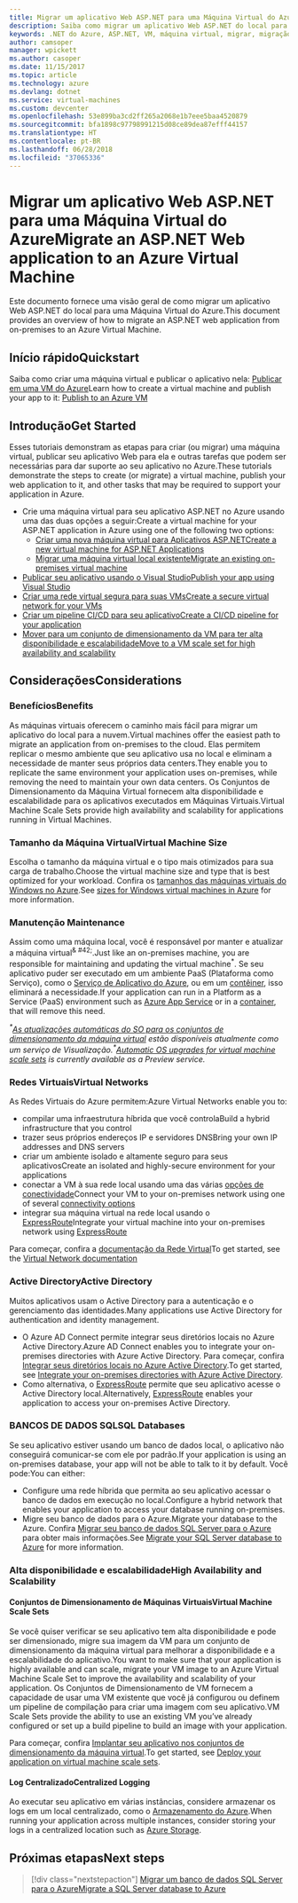 ```yaml
---
title: Migrar um aplicativo Web ASP.NET para uma Máquina Virtual do Azure
description: Saiba como migrar um aplicativo Web ASP.NET do local para uma Máquina Virtual do Azure.
keywords: .NET do Azure, ASP.NET, VM, máquina virtual, migrar, migração
author: camsoper
manager: wpickett
ms.author: casoper
ms.date: 11/15/2017
ms.topic: article
ms.technology: azure
ms.devlang: dotnet
ms.service: virtual-machines
ms.custom: devcenter
ms.openlocfilehash: 53e899ba3cd2ff265a2068e1b7eee5baa4520879
ms.sourcegitcommit: bfa1898c97798991215d08ce89dea87efff44157
ms.translationtype: HT
ms.contentlocale: pt-BR
ms.lasthandoff: 06/28/2018
ms.locfileid: "37065336"
---
```

# <a name="migrate-an-aspnet-web-application-to-an-azure-virtual-machine"></a><span data-ttu-id="85828-104">Migrar um aplicativo Web ASP.NET para uma Máquina Virtual do Azure</span><span class="sxs-lookup"><span data-stu-id="85828-104">Migrate an ASP.NET Web application to an Azure Virtual Machine</span></span>

<span data-ttu-id="85828-105">Este documento fornece uma visão geral de como migrar um aplicativo Web ASP.NET do local para uma Máquina Virtual do Azure.</span><span class="sxs-lookup"><span data-stu-id="85828-105">This document provides an overview of how to migrate an ASP.NET web application from on-premises to an Azure Virtual Machine.</span></span>

## <a name="quickstart"></a><span data-ttu-id="85828-106">Início rápido</span><span class="sxs-lookup"><span data-stu-id="85828-106">Quickstart</span></span>

<span data-ttu-id="85828-107">Saiba como criar uma máquina virtual e publicar o aplicativo nela: [Publicar em uma VM do Azure](https://tutorials.visualstudio.com/aspnet-vm/intro)</span><span class="sxs-lookup"><span data-stu-id="85828-107">Learn how to create a virtual machine and publish your app to it: [Publish to an Azure VM](https://tutorials.visualstudio.com/aspnet-vm/intro)</span></span>

## <a name="get-started"></a><span data-ttu-id="85828-108">Introdução</span><span class="sxs-lookup"><span data-stu-id="85828-108">Get Started</span></span>

<span data-ttu-id="85828-109">Esses tutoriais demonstram as etapas para criar (ou migrar) uma máquina virtual, publicar seu aplicativo Web para ela e outras tarefas que podem ser necessárias para dar suporte ao seu aplicativo no Azure.</span><span class="sxs-lookup"><span data-stu-id="85828-109">These tutorials demonstrate the steps to create (or migrate) a virtual machine, publish your web application to it, and other tasks that may be required to support your application in Azure.</span></span>

- <span data-ttu-id="85828-110">Crie uma máquina virtual para seu aplicativo ASP.NET no Azure usando uma das duas opções a seguir:</span><span class="sxs-lookup"><span data-stu-id="85828-110">Create a virtual machine for your ASP.NET application in Azure using one of the following two options:</span></span>
    - [<span data-ttu-id="85828-111">Criar uma nova máquina virtual para Aplicativos ASP.NET</span><span class="sxs-lookup"><span data-stu-id="85828-111">Create a new virtual machine for ASP.NET Applications</span></span>](https://go.microsoft.com/fwlink/?linkid=863237)
    - [<span data-ttu-id="85828-112">Migrar uma máquina virtual local existente</span><span class="sxs-lookup"><span data-stu-id="85828-112">Migrate an existing on-premises virtual machine</span></span>](https://docs.microsoft.com/azure/site-recovery/tutorial-migrate-on-premises-to-azure)
- [<span data-ttu-id="85828-113">Publicar seu aplicativo usando o Visual Studio</span><span class="sxs-lookup"><span data-stu-id="85828-113">Publish your app using Visual Studio</span></span>](https://go.microsoft.com/fwlink/?linkid=863240)
- [<span data-ttu-id="85828-114">Criar uma rede virtual segura para suas VMs</span><span class="sxs-lookup"><span data-stu-id="85828-114">Create a secure virtual network for your VMs</span></span>](https://docs.microsoft.com/azure/virtual-network/virtual-network-get-started-vnet-subnet)
- [<span data-ttu-id="85828-115">Criar um pipeline CI/CD para seu aplicativo</span><span class="sxs-lookup"><span data-stu-id="85828-115">Create a CI/CD pipeline for your application</span></span>](https://docs.microsoft.com/vsts/build-release/apps/cd/deploy-webdeploy-iis-deploygroups)
- [<span data-ttu-id="85828-116">Mover para um conjunto de dimensionamento da VM para ter alta disponibilidade e escalabilidade</span><span class="sxs-lookup"><span data-stu-id="85828-116">Move to a VM scale set for high availability and scalability</span></span>](https://docs.microsoft.com/azure/virtual-machine-scale-sets/virtual-machine-scale-sets-deploy-app)

## <a name="considerations"></a><span data-ttu-id="85828-117">Considerações</span><span class="sxs-lookup"><span data-stu-id="85828-117">Considerations</span></span>

### <a name="benefits"></a><span data-ttu-id="85828-118">Benefícios</span><span class="sxs-lookup"><span data-stu-id="85828-118">Benefits</span></span>

<span data-ttu-id="85828-119">As máquinas virtuais oferecem o caminho mais fácil para migrar um aplicativo do local para a nuvem.</span><span class="sxs-lookup"><span data-stu-id="85828-119">Virtual machines offer the easiest path to migrate an application from on-premises to the cloud.</span></span>  <span data-ttu-id="85828-120">Elas permitem replicar o mesmo ambiente que seu aplicativo usa no local e eliminam a necessidade de manter seus próprios data centers.</span><span class="sxs-lookup"><span data-stu-id="85828-120">They enable you to replicate the same environment your application uses on-premises, while removing the need to maintain your own data centers.</span></span>  <span data-ttu-id="85828-121">Os Conjuntos de Dimensionamento da Máquina Virtual fornecem alta disponibilidade e escalabilidade para os aplicativos executados em Máquinas Virtuais.</span><span class="sxs-lookup"><span data-stu-id="85828-121">Virtual Machine Scale Sets provide high availability and scalability for applications running in Virtual Machines.</span></span>

### <a name="virtual-machine-size"></a><span data-ttu-id="85828-122">Tamanho da Máquina Virtual</span><span class="sxs-lookup"><span data-stu-id="85828-122">Virtual Machine Size</span></span>

<span data-ttu-id="85828-123">Escolha o tamanho da máquina virtual e o tipo mais otimizados para sua carga de trabalho.</span><span class="sxs-lookup"><span data-stu-id="85828-123">Choose the virtual machine size and type that is best optimized for your workload.</span></span>  <span data-ttu-id="85828-124">Confira os [tamanhos das máquinas virtuais do Windows no Azure](https://docs.microsoft.com/azure/virtual-machines/windows/sizes).</span><span class="sxs-lookup"><span data-stu-id="85828-124">See [sizes for Windows virtual machines in Azure](https://docs.microsoft.com/azure/virtual-machines/windows/sizes) for more information.</span></span>

### <a name="maintenance"></a><span data-ttu-id="85828-125">Manutenção </span><span class="sxs-lookup"><span data-stu-id="85828-125">Maintenance</span></span>

<span data-ttu-id="85828-126">Assim como uma máquina local, você é responsável por manter e atualizar a máquina virtual<sup>& #42;</sup>.</span><span class="sxs-lookup"><span data-stu-id="85828-126">Just like an on-premises machine, you are responsible for maintaining and updating the virtual machine<sup>&#42;</sup>.</span></span>  <span data-ttu-id="85828-127">Se seu aplicativo puder ser executado em um ambiente PaaS (Plataforma como Serviço), como o [Serviço de Aplicativo do Azure](https://docs.microsoft.com/azure/app-service/), ou em um [contêiner](https://docs.microsoft.com/azure/app-service/containers/), isso eliminará a necessidade.</span><span class="sxs-lookup"><span data-stu-id="85828-127">If your application can run in a Platform as a Service (PaaS) environment such as [Azure App Service](https://docs.microsoft.com/azure/app-service/) or in a [container](https://docs.microsoft.com/azure/app-service/containers/), that will remove this need.</span></span>

<span data-ttu-id="85828-128">*<sup>&#42;</sup>[As atualizações automáticas do SO para os conjuntos de dimensionamento da máquina virtual](https://docs.microsoft.com/azure/virtual-machine-scale-sets/virtual-machine-scale-sets-automatic-upgrade) estão disponíveis atualmente como um serviço de Visualização.*</span><span class="sxs-lookup"><span data-stu-id="85828-128">*<sup>&#42;</sup>[Automatic OS upgrades for virtual machine scale sets](https://docs.microsoft.com/azure/virtual-machine-scale-sets/virtual-machine-scale-sets-automatic-upgrade) is currently available as a Preview service.*</span></span>

### <a name="virtual-networks"></a><span data-ttu-id="85828-129">Redes Virtuais</span><span class="sxs-lookup"><span data-stu-id="85828-129">Virtual Networks</span></span>

<span data-ttu-id="85828-130">As Redes Virtuais do Azure permitem:</span><span class="sxs-lookup"><span data-stu-id="85828-130">Azure Virtual Networks enable you to:</span></span>
- <span data-ttu-id="85828-131">compilar uma infraestrutura híbrida que você controla</span><span class="sxs-lookup"><span data-stu-id="85828-131">Build a hybrid infrastructure that you control</span></span>
- <span data-ttu-id="85828-132">trazer seus próprios endereços IP e servidores DNS</span><span class="sxs-lookup"><span data-stu-id="85828-132">Bring your own IP addresses and DNS servers</span></span>
- <span data-ttu-id="85828-133">criar um ambiente isolado e altamente seguro para seus aplicativos</span><span class="sxs-lookup"><span data-stu-id="85828-133">Create an isolated and highly-secure environment for your applications</span></span>
- <span data-ttu-id="85828-134">conectar a VM à sua rede local usando uma das várias [opções de conectividade](https://docs.microsoft.com/azure/vpn-gateway/vpn-gateway-about-vpngateways#s2smulti)</span><span class="sxs-lookup"><span data-stu-id="85828-134">Connect your VM to your on-premises network using one of several [connectivity options](https://docs.microsoft.com/azure/vpn-gateway/vpn-gateway-about-vpngateways#s2smulti)</span></span>
- <span data-ttu-id="85828-135">integrar sua máquina virtual na rede local usando o [ExpressRoute](https://azure.microsoft.com/services/expressroute/)</span><span class="sxs-lookup"><span data-stu-id="85828-135">Integrate your virtual machine into your on-premises network using [ExpressRoute](https://azure.microsoft.com/services/expressroute/)</span></span>

<span data-ttu-id="85828-136">Para começar, confira a [documentação da Rede Virtual](https://docs.microsoft.com/azure/virtual-network/)</span><span class="sxs-lookup"><span data-stu-id="85828-136">To get started, see the [Virtual Network documentation](https://docs.microsoft.com/azure/virtual-network/)</span></span>

### <a name="active-directory"></a><span data-ttu-id="85828-137">Active Directory</span><span class="sxs-lookup"><span data-stu-id="85828-137">Active Directory</span></span>
<span data-ttu-id="85828-138">Muitos aplicativos usam o Active Directory para a autenticação e o gerenciamento das identidades.</span><span class="sxs-lookup"><span data-stu-id="85828-138">Many applications use Active Directory for authentication and identity management.</span></span>  
- <span data-ttu-id="85828-139">O Azure AD Connect permite integrar seus diretórios locais no Azure Active Directory.</span><span class="sxs-lookup"><span data-stu-id="85828-139">Azure AD Connect enables you to integrate your on-premises directories with Azure Active Directory.</span></span>  <span data-ttu-id="85828-140">Para começar, confira [Integrar seus diretórios locais no Azure Active Directory](https://docs.microsoft.com/azure/active-directory/connect/active-directory-aadconnect).</span><span class="sxs-lookup"><span data-stu-id="85828-140">To get started, see [Integrate your on-premises directories with Azure Active Directory](https://docs.microsoft.com/azure/active-directory/connect/active-directory-aadconnect).</span></span>  
- <span data-ttu-id="85828-141">Como alternativa, o [ExpressRoute](https://azure.microsoft.com/services/expressroute/) permite que seu aplicativo acesse o Active Directory local.</span><span class="sxs-lookup"><span data-stu-id="85828-141">Alternatively, [ExpressRoute](https://azure.microsoft.com/services/expressroute/) enables your application to access your on-premises Active Directory.</span></span>

### <a name="sql-databases"></a><span data-ttu-id="85828-142">BANCOS DE DADOS SQL</span><span class="sxs-lookup"><span data-stu-id="85828-142">SQL Databases</span></span>

<span data-ttu-id="85828-143">Se seu aplicativo estiver usando um banco de dados local, o aplicativo não conseguirá comunicar-se com ele por padrão.</span><span class="sxs-lookup"><span data-stu-id="85828-143">If your application is using an on-premises database, your app will not be able to talk to it by default.</span></span> <span data-ttu-id="85828-144">Você pode:</span><span class="sxs-lookup"><span data-stu-id="85828-144">You can either:</span></span>
- <span data-ttu-id="85828-145">Configure uma rede híbrida que permita ao seu aplicativo acessar o banco de dados em execução no local.</span><span class="sxs-lookup"><span data-stu-id="85828-145">Configure a hybrid network that enables your application to access your database running on-premises.</span></span>  
- <span data-ttu-id="85828-146">Migre seu banco de dados para o Azure.</span><span class="sxs-lookup"><span data-stu-id="85828-146">Migrate your database to the Azure.</span></span>  <span data-ttu-id="85828-147">Confira [Migrar seu banco de dados SQL Server para o Azure](dotnet-howto-migrate-sql.md) para obter mais informações.</span><span class="sxs-lookup"><span data-stu-id="85828-147">See [Migrate your SQL Server database to Azure](dotnet-howto-migrate-sql.md) for more information.</span></span>

### <a name="high-availability-and-scalability"></a><span data-ttu-id="85828-148">Alta disponibilidade e escalabilidade</span><span class="sxs-lookup"><span data-stu-id="85828-148">High Availability and Scalability</span></span>

#### <a name="virtual-machine-scale-sets"></a><span data-ttu-id="85828-149">Conjuntos de Dimensionamento de Máquinas Virtuais</span><span class="sxs-lookup"><span data-stu-id="85828-149">Virtual Machine Scale Sets</span></span>
<span data-ttu-id="85828-150">Se você quiser verificar se seu aplicativo tem alta disponibilidade e pode ser dimensionado, migre sua imagem da VM para um conjunto de dimensionamento da máquina virtual para melhorar a disponibilidade e a escalabilidade do aplicativo.</span><span class="sxs-lookup"><span data-stu-id="85828-150">You want to make sure that your application is highly available and can scale, migrate your VM image to an Azure Virtual Machine Scale Set to improve the availability and scalability of your application.</span></span>  <span data-ttu-id="85828-151">Os Conjuntos de Dimensionamento de VM fornecem a capacidade de usar uma VM existente que você já configurou ou definem um pipeline de compilação para criar uma imagem com seu aplicativo.</span><span class="sxs-lookup"><span data-stu-id="85828-151">VM Scale Sets provide the ability to use an existing VM you’ve already configured or set up a build pipeline to build an image with your application.</span></span>  

<span data-ttu-id="85828-152">Para começar, confira [Implantar seu aplicativo nos conjuntos de dimensionamento da máquina virtual](https://docs.microsoft.com/azure/virtual-machine-scale-sets/virtual-machine-scale-sets-deploy-app).</span><span class="sxs-lookup"><span data-stu-id="85828-152">To get started, see [Deploy your application on virtual machine scale sets](https://docs.microsoft.com/azure/virtual-machine-scale-sets/virtual-machine-scale-sets-deploy-app).</span></span>

#### <a name="centralized-logging"></a><span data-ttu-id="85828-153">Log Centralizado</span><span class="sxs-lookup"><span data-stu-id="85828-153">Centralized Logging</span></span>
<span data-ttu-id="85828-154">Ao executar seu aplicativo em várias instâncias, considere armazenar os logs em um local centralizado, como o [Armazenamento do Azure](https://docs.microsoft.com/azure/storage/).</span><span class="sxs-lookup"><span data-stu-id="85828-154">When running your application across multiple instances, consider storing your logs in a centralized location such as [Azure Storage](https://docs.microsoft.com/azure/storage/).</span></span>

## <a name="next-steps"></a><span data-ttu-id="85828-155">Próximas etapas</span><span class="sxs-lookup"><span data-stu-id="85828-155">Next steps</span></span>

> [!div class="nextstepaction"]
> [<span data-ttu-id="85828-156">Migrar um banco de dados SQL Server para o Azure</span><span class="sxs-lookup"><span data-stu-id="85828-156">Migrate a SQL Server database to Azure</span></span>](dotnet-howto-migrate-sql.md)